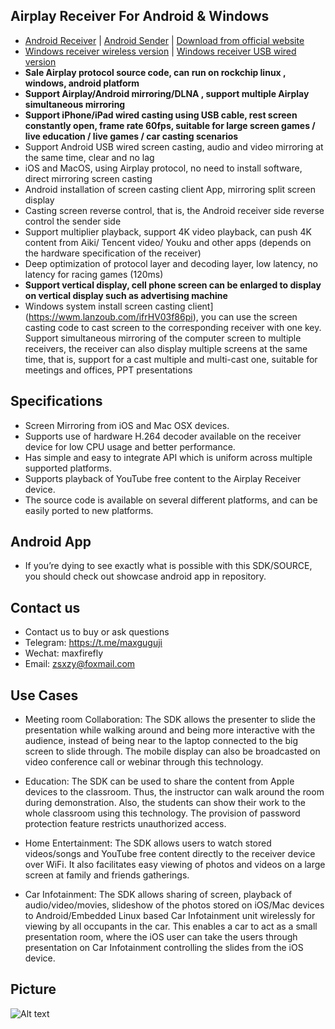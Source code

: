 ## Airplay Receiver For Android & Windows
- [Android Receiver](https://www.pgyer.com/SSKV) | [Android Sender](https://www.pgyer.com/QfhB) | [Download from official website](http://deeprd.com/) 
- [Windows receiver wireless version](https://wwm.lanzoub.com/lanmeipc) | [Windows receiver USB wired version](https://airplay.lanzoub.com/usbairplay)
- **Sale Airplay protocol source code, can run on rockchip linux , windows, android platform**
- **Support Airplay/Android mirroring/DLNA , support multiple Airplay simultaneous mirroring**
- **Support iPhone/iPad wired casting using USB cable, rest screen constantly open, frame rate 60fps, suitable for large screen games / live education / live games / car casting scenarios**
- Support Android USB wired screen casting, audio and video mirroring at the same time, clear and no lag 
- iOS and MacOS, using Airplay protocol, no need to install software, direct mirroring screen casting
- Android installation of screen casting client App, mirroring split screen display
- Casting screen reverse control, that is, the Android receiver side reverse control the sender side
- Support multiplier playback, support 4K video playback, can push 4K content from Aiki/ Tencent video/ Youku and other apps (depends on the hardware specification of the receiver)
- Deep optimization of protocol layer and decoding layer, low latency, no latency for racing games (120ms)
- **Support vertical display, cell phone screen can be enlarged to display on vertical display such as advertising machine**
- Windows system install screen casting client](https://wwm.lanzoub.com/ifrHV03f86pi), you can use the screen casting code to cast screen to the corresponding receiver with one key. Support simultaneous mirroring of the computer screen to multiple receivers, the receiver can also display multiple screens at the same time, that is, support for a cast multiple and multi-cast one, suitable for meetings and offices, PPT presentations
 
## Specifications
- Screen Mirroring from iOS and Mac OSX devices.
- Supports use of hardware H.264 decoder available on the receiver device for low CPU usage and better performance.
- Has simple and easy to integrate API which is uniform across multiple supported platforms.
- Supports playback of YouTube free content to the Airplay Receiver device.
- The source code is available on several different platforms, and can be easily ported to new platforms.

## Android App
- If you’re dying to see exactly what is possible with this SDK/SOURCE, you should check out showcase android app in repository.

## Contact us
- Contact us to buy or ask questions
- Telegram: https://t.me/maxguguji
- Wechat: maxfirefly
- Email: zsxzy@foxmail.com

## Use Cases
- Meeting room Collaboration: The SDK allows the presenter to slide the presentation while walking around and being more interactive with the audience, instead of being near to the laptop connected to the big screen to slide through. The mobile display can also be broadcasted on video conference call or webinar through this technology.

- Education: The SDK can be used to share the content from Apple devices to the classroom. Thus, the instructor can walk around the room during demonstration. Also, the students can show their work to the whole classroom using this technology. The provision of password protection feature restricts unauthorized access.

- Home Entertainment: The SDK allows users to watch stored videos/songs and YouTube free content directly to the receiver device over WiFi. It also facilitates easy viewing of photos and videos on a large screen at family and friends gatherings.

- Car Infotainment: The SDK allows sharing of screen, playback of audio/video/movies, slideshow of the photos stored on iOS/Mac devices to Android/Embedded Linux based Car Infotainment unit wirelessly for viewing by all occupants in the car. This enables a car to act as a small presentation room, where the iOS user can take the users through presentation on Car Infotainment controlling the slides from the iOS device.

## Picture
![Alt text](image/mac.jpg?raw=true "Title")
